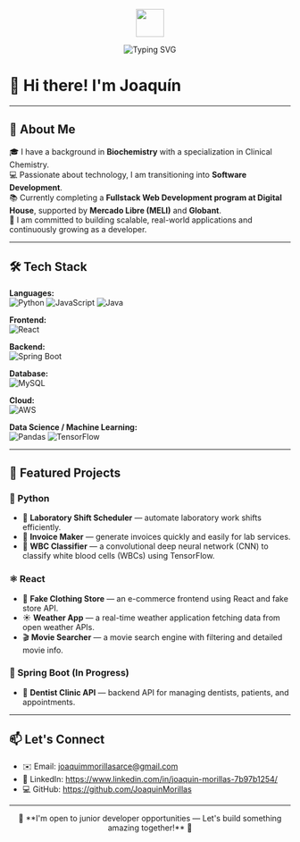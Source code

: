 <p align="center">
  <img src="https://media.giphy.com/media/hvRJCLFzcasrR4ia7z/giphy.gif" width="50px">
</p>

<p align="center">
  <img src="https://readme-typing-svg.herokuapp.com?font=Fira+Code&size=24&pause=1000&color=00F7FF&center=true&vCenter=true&width=800&lines=Biochemist+turned+Developer;Fullstack+Developer+in+training;Building+real-world+projects;Always+learning+new+technologies" alt="Typing SVG" />
</p>

# 👋 Hi there! I'm Joaquín

---

## 💬 About Me

🎓 I have a background in **Biochemistry** with a specialization in Clinical Chemistry.  
💻 Passionate about technology, I am transitioning into **Software Development**.  
📚 Currently completing a **Fullstack Web Development program at Digital House**, supported by **Mercado Libre (MELI)** and **Globant**.  
🚀 I am committed to building scalable, real-world applications and continuously growing as a developer.

---

## 🛠️ Tech Stack

**Languages:**  
![Python](https://img.shields.io/badge/Python-3776AB?style=for-the-badge&logo=python&logoColor=white) 
![JavaScript](https://img.shields.io/badge/JavaScript-F7DF1E?style=for-the-badge&logo=javascript&logoColor=black) 
![Java](https://img.shields.io/badge/Java-007396?style=for-the-badge&logo=java&logoColor=white)

**Frontend:**  
![React](https://img.shields.io/badge/React-61DAFB?style=for-the-badge&logo=react&logoColor=black)

**Backend:**  
![Spring Boot](https://img.shields.io/badge/Spring%20Boot-6DB33F?style=for-the-badge&logo=spring-boot&logoColor=white)

**Database:**  
![MySQL](https://img.shields.io/badge/MySQL-4479A1?style=for-the-badge&logo=mysql&logoColor=white)

**Cloud:**  
![AWS](https://img.shields.io/badge/AWS-232F3E?style=for-the-badge&logo=amazon-aws&logoColor=white)

**Data Science / Machine Learning:**  
![Pandas](https://img.shields.io/badge/Pandas-150458?style=for-the-badge&logo=pandas&logoColor=white) 
![TensorFlow](https://img.shields.io/badge/TensorFlow-FF6F00?style=for-the-badge&logo=tensorflow&logoColor=white)

---

## 🚀 Featured Projects

### 🐍 Python
- 🔬 **Laboratory Shift Scheduler** — automate laboratory work shifts efficiently.
- 🧾 **Invoice Maker** — generate invoices quickly and easily for lab services.
- 🧪 **WBC Classifier** — a convolutional deep neural network (CNN) to classify white blood cells (WBCs) using TensorFlow.

### ⚛️ React
- 🛒 **Fake Clothing Store** — an e-commerce frontend using React and fake store API.
- ☀️ **Weather App** — a real-time weather application fetching data from open weather APIs.
- 🎬 **Movie Searcher** — a movie search engine with filtering and detailed movie info.

### 🌱 Spring Boot (In Progress)
- 🦷 **Dentist Clinic API** — backend API for managing dentists, patients, and appointments.

---


## 📫 Let's Connect

- ✉️ Email: joaquimmorillasarce@gmail.com
- 💼 LinkedIn: https://www.linkedin.com/in/joaquin-morillas-7b97b1254/
- 💻 GitHub: https://github.com/JoaquinMorillas

---

<p align="center">
  🌟 **I'm open to junior developer opportunities — Let's build something amazing together!** 🌟
</p>
